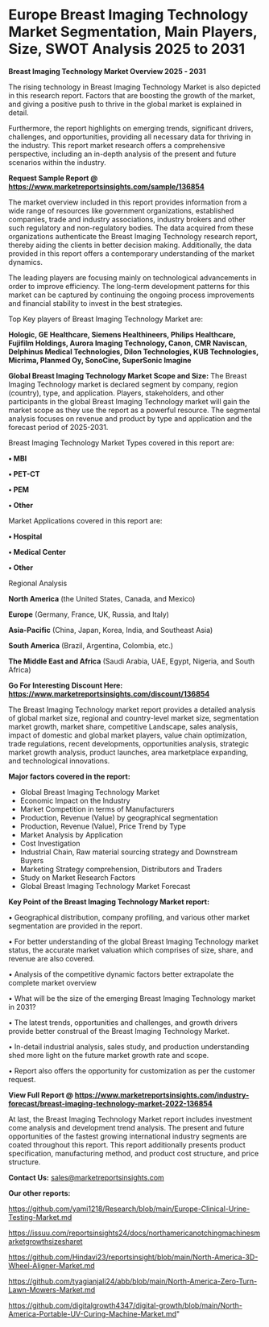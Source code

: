 # Europe Breast Imaging Technology Market Segmentation, Main Players, Size, SWOT Analysis 2025 to 2031

<Strong> Breast Imaging Technology Market Overview 2025 - 2031</strong>

The rising technology in Breast Imaging Technology Market is also depicted in this research report. Factors that are boosting the growth of the market, and giving a positive push to thrive in the global market is explained in detail.

Furthermore, the report highlights on emerging trends, significant drivers, challenges, and opportunities, providing all necessary data for thriving in the industry. This report market research offers a comprehensive perspective, including an in-depth analysis of the present and future scenarios within the industry.

<strong>Request Sample Report @ <a href=https://www.marketreportsinsights.com/sample/136854>https://www.marketreportsinsights.com/sample/136854</a></strong>

The market overview included in this report provides information from a wide range of resources like government organizations, established companies, trade and industry associations, industry brokers and other such regulatory and non-regulatory bodies. The data acquired from these organizations authenticate the Breast Imaging Technology research report, thereby aiding the clients in better decision making. Additionally, the data provided in this report offers a contemporary understanding of the market dynamics.

The leading players are focusing mainly on technological advancements in order to improve efficiency. The long-term development patterns for this market can be captured by continuing the ongoing process improvements and financial stability to invest in the best strategies.

Top Key players of Breast Imaging Technology Market are:

<strong>Hologic, GE Healthcare, Siemens Healthineers, Philips Healthcare, Fujifilm Holdings, Aurora Imaging Technology, Canon, CMR Naviscan, Delphinus Medical Technologies, Dilon Technologies, KUB Technologies, Micrima, Planmed Oy, SonoCine, SuperSonic Imagine</strong>

<strong><b>Global Breast Imaging Technology Market Scope and Size:</b></strong>
The Breast Imaging Technology market is declared segment by company, region (country), type, and application. Players, stakeholders, and other participants in the global Breast Imaging Technology market will gain the market scope as they use the report as a powerful resource. The segmental analysis focuses on revenue and product by type and application and the forecast period of 2025-2031.

Breast Imaging Technology Market Types covered in this report are:

<strong>• MBI

• PET-CT

• PEM

• Other</strong>

Market Applications covered in this report are:

<strong>• Hospital

• Medical Center

• Other</strong> 

Regional Analysis

<strong>North America</strong> (the United States, Canada, and Mexico)

<strong>Europe</strong> (Germany, France, UK, Russia, and Italy)

<strong>Asia-Pacific</strong> (China, Japan, Korea, India, and Southeast Asia)

<strong>South America</strong> (Brazil, Argentina, Colombia, etc.)

<strong>The Middle East and Africa</strong> (Saudi Arabia, UAE, Egypt, Nigeria, and South Africa)

<strong>Go For Interesting Discount Here: <a href=https://www.marketreportsinsights.com/discount/136854>https://www.marketreportsinsights.com/discount/136854</a></strong>

The Breast Imaging Technology market report provides a detailed analysis of global market size, regional and country-level market size, segmentation market growth, market share, competitive Landscape, sales analysis, impact of domestic and global market players, value chain optimization, trade regulations, recent developments, opportunities analysis, strategic market growth analysis, product launches, area marketplace expanding, and technological innovations.

<strong><b>Major factors covered in the report:</b></strong>
<ul>
  <li>Global Breast Imaging Technology Market </li>
  <li>Economic Impact on the Industry</li>
  <li>Market Competition in terms of Manufacturers</li>
  <li>Production, Revenue (Value) by geographical segmentation</li>
  <li>Production, Revenue (Value), Price Trend by Type</li>
  <li>Market Analysis by Application</li>
  <li>Cost Investigation</li>
  <li>Industrial Chain, Raw material sourcing strategy and Downstream Buyers</li>
  <li>Marketing Strategy comprehension, Distributors and Traders</li>
  <li>Study on Market Research Factors</li>
  <li>Global Breast Imaging Technology Market Forecast</li>
</ul>

<strong><b>Key Point of the Breast Imaging Technology Market report:</b></strong>

• Geographical distribution, company profiling, and various other market segmentation are provided in the report.

• For better understanding of the global Breast Imaging Technology market status, the accurate market valuation which comprises of size, share, and revenue are also covered.

• Analysis of the competitive dynamic factors better extrapolate the complete market overview

• What will be the size of the emerging Breast Imaging Technology market in 2031?

• The latest trends, opportunities and challenges, and growth drivers provide better construal of the Breast Imaging Technology Market.

• In-detail industrial analysis, sales study, and production understanding shed more light on the future market growth rate and scope.

• Report also offers the opportunity for customization as per the customer request.

<strong><b>View Full Report @ <a href=https://www.marketreportsinsights.com/industry-forecast/breast-imaging-technology-market-2022-136854>https://www.marketreportsinsights.com/industry-forecast/breast-imaging-technology-market-2022-136854</a></b></strong>


At last, the Breast Imaging Technology Market report includes investment come analysis and development trend analysis. The present and future opportunities of the fastest growing international industry segments are coated throughout this report. This report additionally presents product specification, manufacturing method, and product cost structure, and price structure.

<strong>Contact Us:</strong>
sales@marketreportsinsights.com

<strong>Our other reports:</strong>

<a href=https://github.com/yami1218/Research/blob/main/Europe-Clinical-Urine-Testing-Market.md>https://github.com/yami1218/Research/blob/main/Europe-Clinical-Urine-Testing-Market.md</a>

<a href=https://issuu.com/reportsinsights24/docs/northamericanotchingmachinesmarketgrowthsizesharet>https://issuu.com/reportsinsights24/docs/northamericanotchingmachinesmarketgrowthsizesharet</a>

<a href=https://github.com/Hindavi23/reportsinsight/blob/main/North-America-3D-Wheel-Aligner-Market.md>https://github.com/Hindavi23/reportsinsight/blob/main/North-America-3D-Wheel-Aligner-Market.md</a>

<a href=https://github.com/tyagianjali24/abb/blob/main/North-America-Zero-Turn-Lawn-Mowers-Market.md>https://github.com/tyagianjali24/abb/blob/main/North-America-Zero-Turn-Lawn-Mowers-Market.md</a>

<a href=https://github.com/digitalgrowth4347/digital-growth/blob/main/North-America-Portable-UV-Curing-Machine-Market.md>https://github.com/digitalgrowth4347/digital-growth/blob/main/North-America-Portable-UV-Curing-Machine-Market.md</a>"
